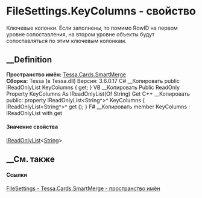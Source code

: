 # FileSettings.KeyColumns - свойство
Ключевые колонки. Если заполнены, то помимо RowID на первом уровне
сопоставления, на втором уровне объекты будут сопоставляться по этим ключевым
колонкам.
## __Definition
 **Пространство имён:** [Tessa.Cards.SmartMerge](N_Tessa_Cards_SmartMerge.htm)  
 **Сборка:** Tessa (в Tessa.dll) Версия: 3.6.0.17
C# __Копировать
     public IReadOnlyList<string> KeyColumns { get; }
VB __Копировать
     Public ReadOnly Property KeyColumns As IReadOnlyList(Of String)
    	Get
C++ __Копировать
     public:
    property IReadOnlyList<String^>^ KeyColumns {
    	IReadOnlyList<String^>^ get ();
    }
F# __Копировать
     member KeyColumns : IReadOnlyList<string> with get
#### Значение свойства
[IReadOnlyList](https://learn.microsoft.com/dotnet/api/system.collections.generic.ireadonlylist-1)<[String](https://learn.microsoft.com/dotnet/api/system.string)>
##  __См. также
#### Ссылки
[FileSettings - ](T_Tessa_Cards_SmartMerge_FileSettings.htm)
[Tessa.Cards.SmartMerge - пространство имён](N_Tessa_Cards_SmartMerge.htm)
